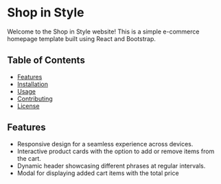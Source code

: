 # Shop in Style

Welcome to the Shop in Style website! This is a simple e-commerce homepage template built using React and Bootstrap.

## Table of Contents
- [Features](#features)
- [Installation](#installation)
- [Usage](#usage)
- [Contributing](#contributing)
- [License](#license)

## Features
- Responsive design for a seamless experience across devices.
- Interactive product cards with the option to add or remove items from the cart.
- Dynamic header showcasing different phrases at regular intervals.
- Modal for displaying added cart items with the total price